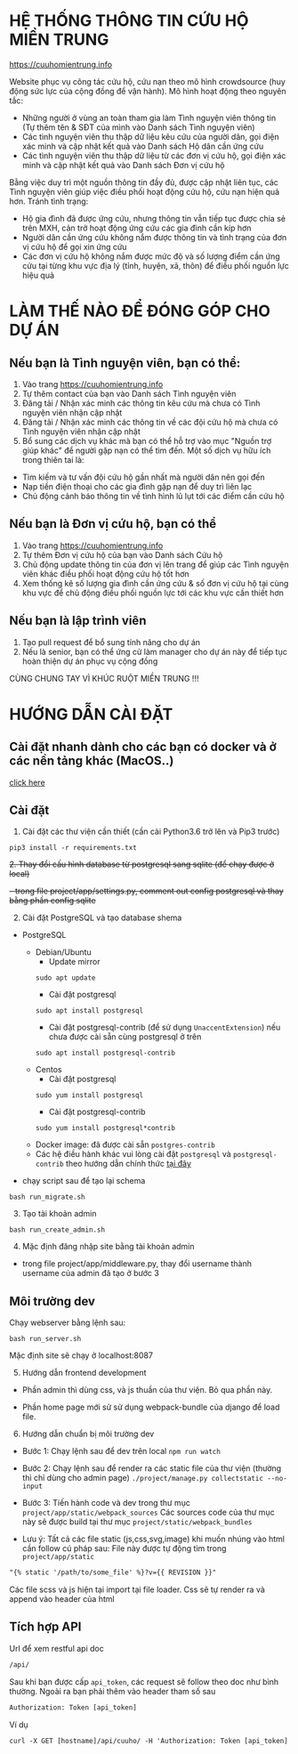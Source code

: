 # HỆ THỐNG THÔNG TIN CỨU HỘ MIỀN TRUNG

https://cuuhomientrung.info  

Website phục vụ công tác cứu hộ, cứu nạn theo mô hình crowdsource (huy động sức lực của cộng đồng để vận hành). Mô hình hoạt động theo nguyên tắc:  
- Những người ở vùng an toàn tham gia làm Tình nguyện viên thông tin (Tự thêm tên & SĐT của mình vào Danh sách Tình nguyện viên)
- Các tình nguyện viên thu thập dữ liệu kêu cứu của người dân, gọi điện xác minh và cập nhật kết quả vào Danh sách Hộ dân cần ứng cứu
- Các tình nguyện viên thu thập dữ liệu từ các đơn vị cứu hộ, gọi điện xác minh và cập nhật kết quả vào Danh sách Đơn vị cứu hộ

Bằng việc duy trì một nguồn thông tin đầy đủ, được cập nhật liên tục, các Tình nguyện viên giúp việc điều phối hoạt động cứu hộ, cứu nạn hiện quả hơn. Tránh tình trạng:  
- Hộ gia đình đã được ứng cứu, nhưng thông tin vẫn tiếp tục được chia sẻ trên MXH, cản trở hoạt động ứng cứu các gia đình cần kíp hơn
- Người dân cần ứng cứu không nắm được thông tin và tình trạng của đơn vị cứu hộ để gọi xin ứng cứu
- Các đơn vị cứu hộ không nắm được mức độ và số lượng điểm cần ứng cứu tại từng khu vực địa lý (tỉnh, huyện, xã, thôn) để điều phối nguồn lực hiệu quả

# LÀM THẾ NÀO ĐỂ ĐÓNG GÓP CHO DỰ ÁN   
## Nếu bạn là Tình nguyện viên, bạn có thể:
1. Vào trang https://cuuhomientrung.info  
2. Tự thêm contact của bạn vào Danh sách Tình nguyện viên
3. Đăng tải / Nhận xác minh các thông tin kêu cứu mà chưa có Tình nguyện viên nhận cập nhật
4. Đăng tải / Nhận xác minh các thông tin về các đội cứu hộ mà chưa có Tình nguyện viên nhận cập nhật
5. Bổ sung các dịch vụ khác mà bạn có thể hỗ trợ vào mục "Nguồn trợ giúp khác" để người gặp nạn có thể tìm đến. Một số dịch vụ hữu ích trong thiên tai là:
- Tìm kiếm và tư vấn đội cứu hộ gần nhất mà người dân nên gọi đến
- Nạp tiền điện thoại cho các gia đình gặp nạn để duy trì liên lạc
- Chủ động cảnh báo thông tin về tình hình lũ lụt tới các điểm cần cứu hộ

## Nếu bạn là Đơn vị cứu hộ, bạn có thể
1. Vào trang https://cuuhomientrung.info  
2. Tự thêm Đơn vị cứu hộ của bạn vào Danh sách Cứu hộ
3. Chủ động update thông tin của đơn vị lên trang để giúp các Tình nguyện viên khác điều phối hoạt động cứu hộ tốt hơn
4. Xem thống kê số lượng gia đình cần ứng cứu & số đơn vị cứu hộ tại cùng khu vực để chủ động điều phối nguồn lực tới các khu vực cần thiết hơn

## Nếu bạn là lập trình viên
1. Tạo pull request để bổ sung tính năng cho dự án
2. Nếu là senior, bạn có thể ứng cử làm manager cho dự án này để tiếp tục hoàn thiện dự án phục vụ cộng đồng

CÙNG CHUNG TAY VÌ KHÚC RUỘT MIỀN TRUNG !!!

# HƯỚNG DẪN CÀI ĐẶT

## Cài đặt nhanh dành cho các bạn có docker và ở các nền tảng khác (MacOS..)
[click here](SETUP-DOCKER.md)

## Cài đặt
1. Cài đặt các thư viện cần thiết (cần cài Python3.6 trở lên và Pip3 trước)
~~~
pip3 install -r requirements.txt
~~~

~~2. Thay đổi cấu hình database từ postgresql sang sqlite (để chạy được ở local)~~

~~- trong file project/app/settings.py, comment out config postgresql và thay bằng phần config sqlite~~

2. Cài đặt PostgreSQL và tạo database shema
- PostgreSQL
    - Debian/Ubuntu
        - Update mirror
        ```
        sudo apt update
        ```
        - Cài đặt postgresql
        ```
        sudo apt install postgresql
        ```
        - Cài đặt postgresql-contrib (để sử dụng `UnaccentExtension`) nếu chưa được cài sẵn cùng postgresql ở trên
        ```
        sudo apt install postgresql-contrib
        ```
    - Centos
        - Cài đặt postgresql
        ```
        sudo yum install postgresql
        ```
        - Cài đặt postgresql-contrib 
        ```
        sudo yum install postgresql*contrib
        ```
    - Docker image: đã được cài sẵn `postgres-contrib`
    - Các hệ điều hành khác vui lòng cài đặt `postgresql` và `postgresql-contrib` theo hướng dẫn chính thức [tại đây](https://www.postgresql.org/download/)
    
- chạy script sau để tạo lại schema
~~~
bash run_migrate.sh
~~~

3. Tạo tài khoản admin
~~~
bash run_create_admin.sh
~~~

4. Mặc định đăng nhập site bằng tài khoản admin
- trong file project/app/middleware.py, thay đổi username thành username của admin đã tạo ở bước 3

## Môi trường dev
Chạy webserver bằng lệnh sau:
~~~
bash run_server.sh
~~~

Mặc định site sẽ chạy ở localhost:8087

5. Hướng dẫn frontend development
- Phần admin thì dùng css, và js thuần của thư viện. Bỏ qua phần này.

- Phần home page mới sử sử dụng webpack-bundle của django để load file.

6. Hướng dẫn chuẩn bị môi trường dev
- Bước 1:
Chạy lệnh sau để dev trên local `npm run watch`

- Bước 2:
Chạy lệnh sau để render ra các static file của thư viện (thường thì chỉ dùng cho admin page)
`./project/manage.py collectstatic --no-input`

- Bước 3:
Tiến hành code và dev trong thư mục `project/app/static/webpack_sources`
Các sources code của thư mục này sẽ được build tại thư mục `project/static/webpack_bundles`

- Lưu ý:
Tất cả các file static (js,css,svg,image) khi muốn nhúng vào html cần follow cú pháp sau:
File này được tự động tìm trong `project/app/static`

```html
"{% static '/path/to/some_file' %}?v={{ REVISION }}"
```
Các file scss và js hiện tại import tại file loader. Css sẽ tự render ra và append vào header của html


## Tích hợp API
Url để xem restful api doc
```html
/api/
```

Sau khi bạn được cấp `api_token`, các request sẽ follow theo doc như bình thường. Ngoài ra bạn phải thêm vào header tham số sau

```html
Authorization: Token [api_token]
```

Ví dụ
```html
curl -X GET [hostname]/api/cuuho/ -H 'Authorization: Token [api_token]'
```

